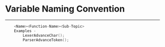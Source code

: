 # Variable Naming Convention
---
```c
	<Name><Function-Name><Sub-Topic>
	Examples - 
		LexerAdvanceChar();
		ParserAdvanceToken();
```
